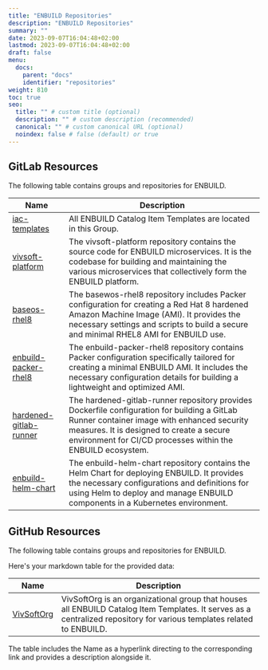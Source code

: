 ```yaml
---
title: "ENBUILD Repositories"
description: "ENBUILD Repositories"
summary: ""
date: 2023-09-07T16:04:48+02:00
lastmod: 2023-09-07T16:04:48+02:00
draft: false
menu:
  docs:
    parent: "docs"
    identifier: "repositories"
weight: 810
toc: true
seo:
  title: "" # custom title (optional)
  description: "" # custom description (recommended)
  canonical: "" # custom canonical URL (optional)
  noindex: false # false (default) or true
---
```


## GitLab Resources

The following table contains groups and repositories for ENBUILD.

| Name                                           | Description |
|------------------------------------------------|-------------|
| [iac-templates](https://gitlab.com/enbuild-staging/iac-templates) | All ENBUILD Catalog Item Templates are located in this Group. |
| [vivsoft-platform](https://gitlab.com/enbuild-staging/vivsoft-platform-ui) | The vivsoft-platform repository contains the source code for ENBUILD microservices. It is the codebase for building and maintaining the various microservices that collectively form the ENBUILD platform. |
| [baseos-rhel8](https://gitlab.com/enbuild-staging/baseos-rhel8) | The basewos-rhel8 repository includes Packer configuration for creating a Red Hat 8 hardened Amazon Machine Image (AMI). It provides the necessary settings and scripts to build a secure and minimal RHEL8 AMI for ENBUILD use. |
| [enbuild-packer-rhel8](https://gitlab.com/enbuild-staging/enbuild-packer-rhel) | The enbuild-packer-rhel8 repository contains Packer configuration specifically tailored for creating a minimal ENBUILD AMI. It includes the necessary configuration details for building a lightweight and optimized AMI. |
| [hardened-gitlab-runner](https://gitlab.com/enbuild-staging/hardened-gitlab-runner) | The hardened-gitlab-runner repository provides Dockerfile configuration for building a GitLab Runner container image with enhanced security measures. It is designed to create a secure environment for CI/CD processes within the ENBUILD ecosystem. |
| [enbuild-helm-chart](https://github.com/vivsoftorg/enbuild.git) | The enbuild-helm-chart repository contains the Helm Chart for deploying ENBUILD. It provides the necessary configurations and definitions for using Helm to deploy and manage ENBUILD components in a Kubernetes environment. |


## GitHub Resources

The following table contains groups and repositories for ENBUILD.

Here's your markdown table for the provided data:


| Name | Description |
|------|-------------|
| [VivSoftOrg](https://github.com/orgs/VivSoftOrg/repositories) | VivSoftOrg is an organizational group that houses all ENBUILD Catalog Item Templates. It serves as a centralized repository for various templates related to ENBUILD. |

The table includes the Name as a hyperlink directing to the corresponding link and provides a description alongside it.